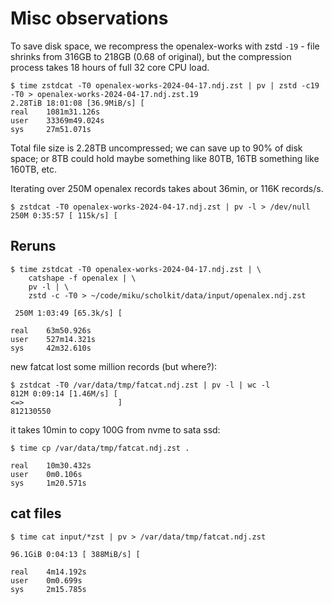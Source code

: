 # Misc observations

To save disk space, we recompress the openalex-works with zstd `-19` - file
shrinks from 316GB to 218GB (0.68 of original), but the compression process
takes 18 hours of full 32 core CPU load.

```
$ time zstdcat -T0 openalex-works-2024-04-17.ndj.zst | pv | zstd -c19 -T0 > openalex-works-2024-04-17.ndj.zst.19
2.28TiB 18:01:08 [36.9MiB/s] [
real    1081m31.126s
user    33369m49.024s
sys     27m51.071s
```

Total file size is 2.28TB uncompressed; we can save up to 90% of disk space; or
8TB could hold maybe something like 80TB, 16TB something like 160TB, etc.

Iterating over 250M openalex records takes about 36min, or 116K records/s.

```
$ zstdcat -T0 openalex-works-2024-04-17.ndj.zst | pv -l > /dev/null
250M 0:35:57 [ 115k/s] [
```

## Reruns

```
$ time zstdcat -T0 openalex-works-2024-04-17.ndj.zst | \
    catshape -f openalex | \
    pv -l | \
    zstd -c -T0 > ~/code/miku/scholkit/data/input/openalex.ndj.zst

 250M 1:03:49 [65.3k/s] [

real    63m50.926s
user    527m14.321s
sys     42m32.610s
```

new fatcat lost some million records (but where?):

```
$ zstdcat -T0 /var/data/tmp/fatcat.ndj.zst | pv -l | wc -l
812M 0:09:14 [1.46M/s] [                                                                                                                                                                                             <=>                     ]
812130550
```

it takes 10min to copy 100G from nvme to sata ssd:

```
$ time cp /var/data/tmp/fatcat.ndj.zst .

real    10m30.432s
user    0m0.106s
sys     1m20.571s
```

## cat files

```
$ time cat input/*zst | pv > /var/data/tmp/fatcat.ndj.zst

96.1GiB 0:04:13 [ 388MiB/s] [

real    4m14.192s
user    0m0.699s
sys     2m15.785s
```

